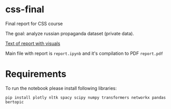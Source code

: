 # css-final

Final report for CSS course

The goal: analyze russian propaganda dataset (private data).

[Text of report with visuals](https://docs.google.com/document/d/1GBsM0r6FGYM57te7E98IlZ0fBvAircYUyWjBeyGG-3o/edit)

Main file with report is `report.ipynb` and it's compilation to PDF `report.pdf`


# Requirements

To run the notebook please install following libraries:

`pip install plotly nltk spacy scipy numpy transformers networkx pandas bertopic`
